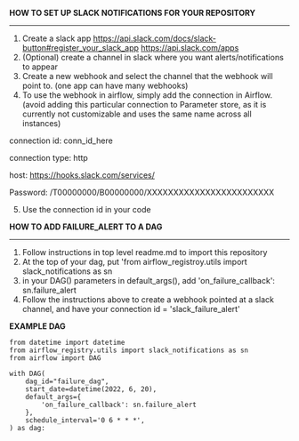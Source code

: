 **HOW TO SET UP SLACK NOTIFICATIONS FOR YOUR REPOSITORY**
***
1. Create a slack app https://api.slack.com/docs/slack-button#register_your_slack_app https://api.slack.com/apps
2. (Optional) create a channel in slack where you want alerts/notifications to appear
3. Create a new webhook and select the channel that the webhook will point to. (one app can have many webhooks)
4. To use the webhook in airflow, simply add the connection in Airflow. (avoid adding this particular connection to Parameter store, as it is currently not customizable and uses the same name across all instances)

connection id: conn_id_here

connection type: http

host: https://hooks.slack.com/services/

Password: /T00000000/B00000000/XXXXXXXXXXXXXXXXXXXXXXXX

5. Use the connection id in your code 


**HOW TO ADD FAILURE_ALERT TO A DAG**
***
1. Follow instructions in top level readme.md to import this repository
2. At the top of your dag, put 'from airflow_registroy.utils import slack_notifications as sn
3. in your DAG() parameters in default_args(), add 'on_failure_callback': sn.failure_alert
4. Follow the instructions above to create a webhook pointed at a slack channel, and have your connection id = 'slack_failure_alert'

**EXAMPLE DAG**
```
from datetime import datetime
from airflow_registry.utils import slack_notifications as sn
from airflow import DAG

with DAG(
    dag_id="failure_dag",
    start_date=datetime(2022, 6, 20),
    default_args={
        'on_failure_callback': sn.failure_alert
    },
    schedule_interval='0 6 * * *',
) as dag:
```
